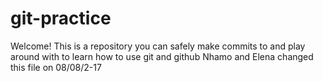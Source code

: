 # git-practice

Welcome! This is a repository you can safely make commits to and play around with to learn how to use git and github
Nhamo and Elena changed this file on 08/08/2-17

